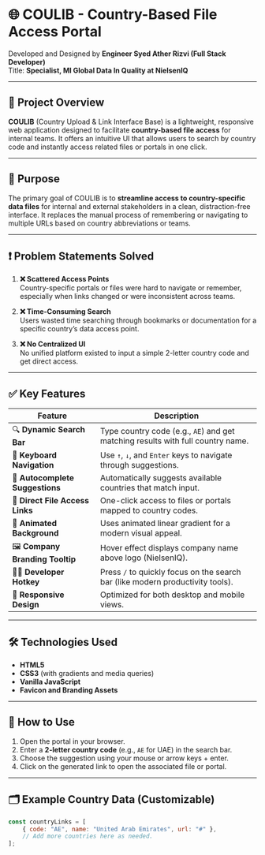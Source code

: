 # 🌐 COULIB - Country-Based File Access Portal

Developed and Designed by **Engineer Syed Ather Rizvi (Full Stack Developer)**  
Title: **Specialist, MI Global Data In Quality at NielsenIQ**

---

## 📖 Project Overview

**COULIB** (Country Upload & Link Interface Base) is a lightweight, responsive web application designed to facilitate **country-based file access** for internal teams. It offers an intuitive UI that allows users to search by country code and instantly access related files or portals in one click.

---

## 🎯 Purpose

The primary goal of COULIB is to **streamline access to country-specific data files** for internal and external stakeholders in a clean, distraction-free interface. It replaces the manual process of remembering or navigating to multiple URLs based on country abbreviations or teams.

---

## ❗ Problem Statements Solved

1. **❌ Scattered Access Points**  
   Country-specific portals or files were hard to navigate or remember, especially when links changed or were inconsistent across teams.

2. **❌ Time-Consuming Search**  
   Users wasted time searching through bookmarks or documentation for a specific country’s data access point.

3. **❌ No Centralized UI**  
   No unified platform existed to input a simple 2-letter country code and get direct access.

---

## ✅ Key Features

| Feature | Description |
|--------|-------------|
| 🔍 **Dynamic Search Bar** | Type country code (e.g., `AE`) and get matching results with full country name. |
| 🎯 **Keyboard Navigation** | Use `↑`, `↓`, and `Enter` keys to navigate through suggestions. |
| 🧠 **Autocomplete Suggestions** | Automatically suggests available countries that match input. |
| 💼 **Direct File Access Links** | One-click access to files or portals mapped to country codes. |
| 🎨 **Animated Background** | Uses animated linear gradient for a modern visual appeal. |
| 🖼️ **Company Branding Tooltip** | Hover effect displays company name above logo (NielsenIQ). |
| 🧑‍💻 **Developer Hotkey** | Press `/` to quickly focus on the search bar (like modern productivity tools). |
| 📱 **Responsive Design** | Optimized for both desktop and mobile views. |

---

## 🛠️ Technologies Used

- **HTML5**
- **CSS3** (with gradients and media queries)
- **Vanilla JavaScript**
- **Favicon and Branding Assets**

---

## 🚀 How to Use

1. Open the portal in your browser.
2. Enter a **2-letter country code** (e.g., `AE` for UAE) in the search bar.
3. Choose the suggestion using your mouse or arrow keys + enter.
4. Click on the generated link to open the associated file or portal.

---

## 🗂️ Example Country Data (Customizable)

```javascript
const countryLinks = [
    { code: "AE", name: "United Arab Emirates", url: "#" },
    // Add more countries here as needed.
];
